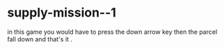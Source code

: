 # supply-mission--1
in this game you would have to press the down arrow key then the parcel fall down and that's it .
